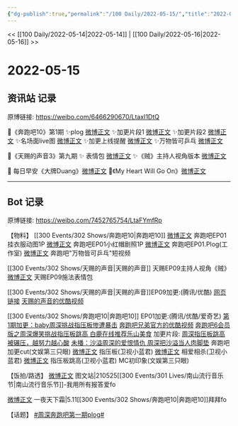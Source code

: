 ```yaml
---
{"dg-publish":true,"permalink":"/100 Daily/2022-05-15/","title":"2022-05-15","created":"2022-12-04T16:53:10.000+08:00","updated":"2023-04-11T14:46:34.227+08:00"}
---
```



<< [[100 Daily/2022-05-14\|2022-05-14]] | [[100 Daily/2022-05-16\|2022-05-16]] >>

# 2022-05-15

## 资讯站 记录

原博链接: https://weibo.com/6466290670/LtaxI1DtQ

🌟《奔跑吧10》第1期
✨plog [微博正文](https://m.weibo.cn/6466290670/4769369408669070)
✨加更片段1 [微博正文](https://m.weibo.cn/6466290670/4769376438587231)
✨加更片段2 [微博正文](https://m.weibo.cn/6466290670/4769371710817341)
✨名场面live图 [微博正文](https://m.weibo.cn/6466290670/4769379075757046)
✨加更上线提醒 [微博正文](https://m.weibo.cn/6466290670/4769369114804743)
✨万物皆可乒乓 [微博正文](https://m.weibo.cn/6466290670/4769528884501140)

🌟《天赐的声音3》第九期
✨ 表情包 [微博正文](https://m.weibo.cn/6466290670/4769391050493867)
✨《贼》主持人视角版本 [微博正文](https://m.weibo.cn/6466290670/4769414077482151)

🌟 每日早安《大牌Duang》[微博正文](https://m.weibo.cn/6466290670/4769306920881937)
🌟《My Heart Will Go On》[微博正文](https://m.weibo.cn/6466290670/4769416283949300)

---
## Bot 记录

原博链接: https://weibo.com/7452765754/LtaFYmfRp

【物料】
[[300 Events/302 Shows/奔跑吧10\|奔跑吧10]]
[微博正文](https://m.weibo.cn/5242381821/4769328559816976) 奔跑吧EP01挂衣服动图1P
[微博正文](https://m.weibo.cn/5242381821/4769419161505639) 奔跑吧EP01小红帽剧照1P
[微博正文](https://m.weibo.cn/7478855230/4769366333198012) 奔跑吧EP01.Plog(工作室)
[微博正文](https://m.weibo.cn/5242381821/4769518650392787) 奔跑吧"万物皆可乒乓"短视频

[[300 Events/302 Shows/天赐的声音\|天赐的声音]]
[](https://m.weibo.cn/1670419227/4769366380642926) 天赐EP09主持人视角《贼》
[微博正文](https://m.weibo.cn/1315706994/4769388966973784) 天赐EP09施法表情包

[[300 Events/302 Shows/天赐的声音\|天赐的声音]]EP09加更:(腾讯/优酷)
[网页链接](https://weibo.cn/sinaurl?u=http%3A%2F%2Fm.v.qq.com%2Fx%2Fcover%2Fx%2Fmzc002009ljp74d%2Fg0042izcggn.html%3F%26url_from%3Dshare%26second_share%3D0%26share_from%3Dcopy%26pgid%3Dpage_detail%26mod_id%3Dmod_toolbar_new)
[天赐的声音的优酷视频](https://weibo.cn/sinaurl?u=https%3A%2F%2Fv.youku.com%2Fv_show%2Fid_XNTIwNTM0NjkwNA%3D%3D.html%3Fsharefrom%3Diphone%26scene%3Dlong%26playMode%3Dnormal%26sharekey%3D231fcc761605aa25cb3b53589763b3056)

[[300 Events/302 Shows/奔跑吧10\|奔跑吧10]] EP01加更:(腾讯/优酷/爱奇艺)
[第1期加更：baby周深挑战指压板惨遭暴击](https://weibo.cn/sinaurl?u=http%3A%2F%2Fv.qq.com%2Fx%2Fcover%2Fmzc00200kdklkyl%2Fi0042ypisvt.html)
[奔跑吧兄弟官方的优酷视频](https://weibo.cn/sinaurl?u=https%3A%2F%2Fv.youku.com%2Fv_show%2Fid_XNTg2OTY1MTAwOA%3D%3D.html%3Fsharefrom%3Diphone%26scene%3Dlong%26playMode%3Dnormal%26sharekey%3D7735f2fac4c28cd306857da716befce78)
[奔跑吧6会员版之周深爆笑挑战指压板跳高 白鹿在线推荐乐山美食](https://weibo.cn/sinaurl?u=https%3A%2F%2Fm.iqiyi.com%2Fv_o8duzbd8ng.html%3Fvfrm%3D2-3-0-1)
加更片段:
[周深指压板跳高被碾压，越努力越心酸](https://weibo.cn/sinaurl?u=https%3A%2F%2Fv.qq.com%2Fx%2Fcover%2Fmzc00200kdklkyl%2Fn00423hmioi.html)
[未播：沙溢周深的爱恨情仇 周深把沙溢当人肉脚垫](https://weibo.cn/sinaurl?u=https%3A%2F%2Fwww.iqiyi.com%2Fv_12xmananasc.html)
[](https://m.weibo.cn/1371117067/4769374637919038) 奔跑吧加更cut(文娱第三只眼)
[微博正文](https://m.weibo.cn/5876797510/4769363284199208) 指压板(卫视小蓝君)
[微博正文](https://m.weibo.cn/5876797510/4769366074459769) 相爱相杀(卫视小蓝君)
[微博正文](https://m.weibo.cn/5876797510/4769376198724462) 指压板跳高(卫视小蓝君)
[](https://m.weibo.cn/1371117067/4769361422190735) MC初印象(文娱第三只眼)

【饭拍/路透】
[微博正文](https://m.weibo.cn/6987697229/4769449213693864) 图文站|210525[[300 Events/301 Lives/南山流行音乐节\|南山流行音乐节]]-我用所有报答爱fo

[微博正文](https://m.weibo.cn/7387654499/4769100746457258) 一夜天下霜|5.11[[300 Events/302 Shows/奔跑吧10\|奔跑吧10]]拜拜fo

【话题】
[#周深奔跑吧第一期plog#](https://s.weibo.com/weibo?q=%23%E5%91%A8%E6%B7%B1%E5%A5%94%E8%B7%91%E5%90%A7%E7%AC%AC%E4%B8%80%E6%9C%9Fplog%23)

